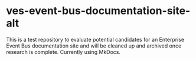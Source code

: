 # ves-event-bus-documentation-site-alt
This is a test repository to evaluate potential candidates for an Enterprise Event Bus documentation site and will be cleaned up and archived once research is complete. Currently using MkDocs.
